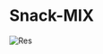 # Snack-MIX
![Res](https://s3.amazonaws.com/assets.mockflow.com/app/wireframepro/company/C383c6c2c317d433b9225feb0ccf7795f/projects/MqqN5wATuqb/pages/55741447a33445149afceb67c2a354dd/image/55741447a33445149afceb67c2a354dd.png?1710967995902)